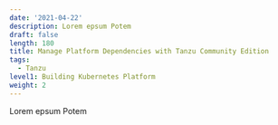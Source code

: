 ```yaml
---
date: '2021-04-22'
description: Lorem epsum Potem
draft: false
length: 180
title: Manage Platform Dependencies with Tanzu Community Edition
tags:
  - Tanzu
level1: Building Kubernetes Platform
weight: 2
---
```


Lorem epsum Potem
